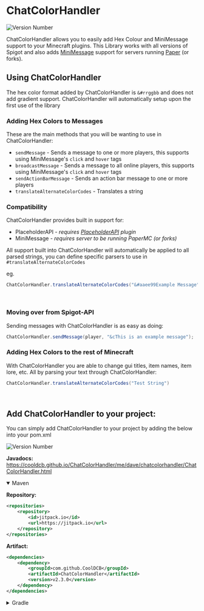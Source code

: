 # ChatColorHandler
![Version Number](https://img.shields.io/jitpack/version/com.github.cooldcb/ChatColorHandler?label=Version&color=4EC921)

ChatColorHandler allows you to easily add Hex Colour and MiniMessage support to your Minecraft plugins.
This Library works with all versions of Spigot and also adds [MiniMessage](https://docs.advntr.dev/minimessage/format.html) support for servers running [Paper](https://papermc.io/downloads/paper) (or forks).

## Using ChatColorHandler
The hex color format added by ChatColorHandler is `&#rrggbb` and does not add gradient support.
ChatColorHandler will automatically setup upon the first use of the library

### Adding Hex Colors to Messages
These are the main methods that you will be wanting to use in ChatColorHandler:

- `sendMessage` - Sends a message to one or more players, this supports using MiniMessage's `click` and `hover` tags
- `broadcastMessage` - Sends a message to all online players, this supports using MiniMessage's `click` and `hover` tags
- `sendActionBarMessage` - Sends an action bar message to one or more players
- `translateAlternateColorCodes` - Translates a string

### Compatibility
ChatColorHandler provides built in support for:

- PlaceholderAPI - *requires [PlaceholderAPI](https://www.spigotmc.org/resources/placeholderapi.6245/) plugin*
- MiniMessage - *requires server to be running PaperMC (or forks)*

All support built into ChatColorHandler will automatically be applied to all parsed strings, you can define specific parsers to use in `#translateAlternateColorCodes`

eg.
```java
ChatColorHandler.translateAlternateColorCodes("&#aaee99Example Message", List.of(PlaceholderAPIParser.class, MiniMessageParser.class))
```

<br>

### Moving over from Spigot-API
Sending messages with ChatColorHandler is as easy as doing:

```java
ChatColorHandler.sendMessage(player, "&cThis is an example message");
```

### Adding Hex Colors to the rest of Minecraft
With ChatColorHandler you are able to change gui titles, item names, item lore, etc. All by parsing your text through ChatColorHandler:

```java
ChatColorHandler.translateAlternateColorCodes("Test String")
```

<br>

## Add ChatColorHandler to your project:
You can simply add ChatColorHandler to your project by adding the below into your pom.xml

![Version Number](https://img.shields.io/jitpack/version/com.github.cooldcb/ChatColorHandler?label=Version&color=4EC921)

**Javadocs:** https://cooldcb.github.io/ChatColorHandler/me/dave/chatcolorhandler/ChatColorHandler.html

<details open>
<summary>Maven</summary>

**Repository:**
```xml
<repositories>
    <repository>
        <id>jitpack.io</id>
        <url>https://jitpack.io</url>
    </repository>
</repositories>
```
**Artifact:**
```xml
<dependencies>
    <dependency>
        <groupId>com.github.CoolDCB</groupId>
        <artifactId>ChatColorHandler</artifactId>
        <version>v2.3.0</version>
    </dependency>
</dependencies>
```
</details>

<details>
<summary>Gradle</summary>

**Repository:**
```gradle
repositories {
    mavenCentral()
    maven { url = "https://jitpack.io" }
}
```
**Artifact:**
```gradle
dependencies {
    compileOnly "com.github.CoolDCB:ChatColorHandler:v2.3.0"
}
```
</details>
